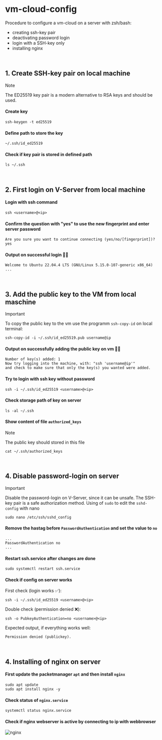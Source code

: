 # vm-cloud-config

Procedure to configure a vm-cloud on a server with zsh/bash:

- creating ssh-key pair
- deactivating password login
- login with a SSH-key only
- installing nginx
  
</br>

## 1. Create SSH-key pair on local machine

> [!NOTE]
> The ED25519 key pair is a modern alternative to RSA keys and should be used. 

#### Create key

    ssh-keygen -t ed25519

#### Define path to store the key

    ~/.ssh/id_ed25519

#### Check if key pair is stored in defined path

    ls ~/.ssh

</br>

## 2. First login on V-Server from local machine

#### Login with ssh command

    ssh <username>@<ip>

#### Confirm the question with "yes" to use the new fingerprint and enter server password
    Are you sure you want to continue connecting (yes/no/[fingerprint])? yes

#### Output on successful login 👍🏻
    Welcome to Ubuntu 22.04.4 LTS (GNU/Linux 5.15.0-107-generic x86_64) ...

</br>

## 3. Add the public key to the VM from local maschine

> [!IMPORTANT]
To copy the public key to the vm use the programm `ssh-copy-id` on local terminal:

    ssh-copy-id -i ~/.ssh/id_ed25519.pub username@ip

#### Output on successfully adding the public key on vm 👍🏻
```
Number of key(s) added: 1
Now try logging into the machine, with: "ssh 'username@ip'"
and check to make sure that only the key(s) you wanted were added.
```

#### Try to login with ssh key without password

    ssh -i ~/.ssh/id_ed25519 <username>@<ip>

#### Check storage path of key on server

    ls -al ~/.ssh

#### Show content of file `authorized_keys`

> [!NOTE]
> The public key should stored in this file

    cat ~/.ssh/authorized_keys

</br>

## 4. Disable password-login on server

> [!IMPORTANT]
> Disable the password-login on V-Server, since it can be unsafe. The SSH-key pair is a safe authorization method.
> Using of `sudo` to edit the `sshd-config` with nano 

    sudo nano /etc/ssh/sshd_config

#### Remove the hastag before `PasswordAuthentication` and set the value to `no`

```
...
PasswordAuthentication no
...
```

#### Restart ssh.service after changes are done

    sudo systemctl restart ssh.service

#### Check if config on server works

First check (login works ✅):

    ssh -i ~/.ssh/id_ed25519 <username>@<ip>

Double check (permission denied ❌):

    ssh -o PubkeyAuthentication=no <username>@<ip>

Expected output, if everything works well:

    Permission denied (publickey).

</br>

## 4. Installing of nginx on server

#### First update the packetmanager `apt` and then install `nginx`

    sudo apt update
    sudo apt install nginx -y

#### Check status of `nginx.service`

    systemctl status nginx.service     

#### Check if nginx webserver is active by connecting to ip with webbrowser

![nginx](https://github.com/mikemeyer186/vm-cloud-config/assets/112903209/d7be6337-9e82-4a38-9eec-379986804bca)

</br>

